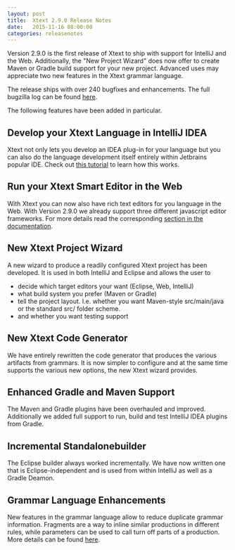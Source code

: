 ```yaml
---
layout: post
title:  Xtext 2.9.0 Release Notes
date:   2015-11-16 08:00:00
categories: releasenotes
---
```


Version 2.9.0 is the first release of Xtext to ship with support for IntelliJ and the Web. Additionally, the "New Project Wizard" does now offer to create Maven or Gradle build support for your new project. Advanced uses may appreciate two new features in the Xtext grammar language.    

The release ships with over 240 bugfixes and enhancements. The full bugzilla log can be found [here](https://bugs.eclipse.org/bugs/buglist.cgi?bug_status=RESOLVED&bug_status=VERIFIED&bug_status=CLOSED&f0=OP&f1=OP&f3=CP&f4=CP&j1=OR&list_id=11172029&query_format=advanced&status_whiteboard=v2.9&status_whiteboard_type=allwordssubstr).

The following features have been added in particular.

## Develop your Xtext Language in IntelliJ IDEA

Xtext not only lets you develop an IDEA plug-in for your language but you can also do the language development itself entirely within Jetbrains popular IDE. 
Check out [this tutorial](https://blogs.itemis.com/xtext/get-started-with-xtext-and-intellij-idea-in-5-minutes) to learn how this works.

## Run your Xtext Smart Editor in the Web

With Xtext you can now also have rich text editors for you language in the Web.
With Version 2.9.0 we already support three different javascript editor frameworks. For more details read the corresponding [section in the documentation](https://www.eclipse.dev/Xtext/documentation/310_web_integration.html).

## New Xtext Project Wizard

A new wizard to produce a readily configured Xtext project has been developed. It is used in both IntelliJ and Eclipse and allows the user to
 - decide which target editors your want (Eclipse, Web, IntelliJ)
 - what build system you prefer (Maven or Gradle)
 - tell the project layout. I.e. whether you want Maven-style src/main/java or the standard src/ folder scheme. 
 - and whether you want testing support

## New Xtext Code Generator

We have entirely rewritten the code generator that produces the various artifacts from grammars. It is now simpler to configure and at the same time supports the various new options, the new Xtext wizard provides.

## Enhanced Gradle and Maven Support

The Maven and Gradle plugins have been overhauled and improved. Additionally we added full support to run, build and test IntelliJ IDEA plugins from Gradle.

## Incremental Standalonebuilder

The Eclipse builder always worked incrementally. We have now written one that is Eclipse-independent and is used from within IntelliJ as well as a Gradle Deamon.

## Grammar Language Enhancements

New features in the grammar language allow to reduce duplicate grammar information. Fragments are a way to inline similar productions in different rules, while parameters can be used to call turn off parts of a production. More details can be found [here](https://zarnekow.blogspot.de/2015/10/the-xtext-grammar-learned-new-tricks.html). 
 